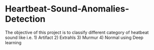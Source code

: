 # Heartbeat-Sound-Anomalies-Detection
The objective of this project is to classify different category of heatbeat sound like i.e. 1) Artifact 2) Extrahls 3) Murmur 4) Normal using Deep learning

